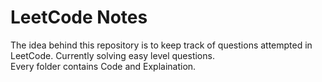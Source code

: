 # LeetCode Notes
The idea behind this repository is to keep track of questions attempted in LeetCode. Currently solving easy level questions.<br>
Every folder contains Code and Explaination.
